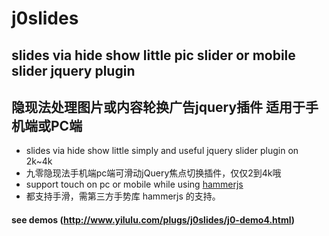 # j0slides

## slides via hide show little pic slider or mobile slider jquery plugin
## 隐现法处理图片或内容轮换广告jquery插件 适用于手机端或PC端


* slides via hide show little simply and useful jquery slider plugin on 2k~4k
* 九零隐现法手机端pc端可滑动jQuery焦点切换插件，仅仅2到4k哦
* support touch on pc or mobile while using [hammerjs](https://github.com/hammerjs/hammer.js)
* 都支持手滑，需第三方手势库 hammerjs 的支持。


#### see demos (http://www.yilulu.com/plugs/j0slides/j0-demo4.html)
